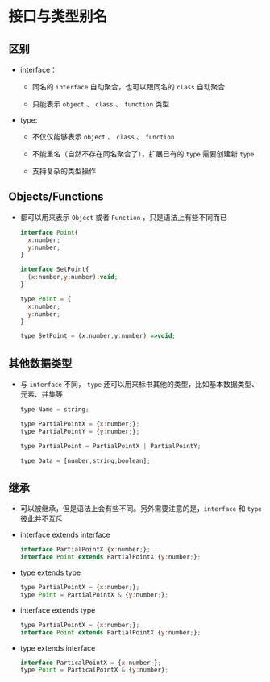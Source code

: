 # 接口与类型别名

## 区别

  - interface：

      - 同名的 `interface` 自动聚合，也可以跟同名的 `class` 自动聚合

      - 只能表示 `object` 、 `class` 、 `function` 类型

  - type:

      - 不仅仅能够表示 `object` 、 `class` 、 `function`

      - 不能重名（自然不存在同名聚合了），扩展已有的 `type` 需要创建新 `type`

      - 支持复杂的类型操作

## Objects/Functions

  - 都可以用来表示 `Object` 或者 `Function` ，只是语法上有些不同而已

    ```javascript
    interface Point{
      x:number;
      y:number;
    }

    interface SetPoint{
      (x:number,y:number):void;
    }
    ```

    ```javascript
    type Point = {
      x:number;
      y:number;
    }

    type SetPoint = (x:number,y:number) =>void;
    ```

## 其他数据类型

  - 与 `interface` 不同， `type` 还可以用来标书其他的类型，比如基本数据类型、元素、并集等

    ```javascript
    type Name = string;

    type PartialPointX = {x:number;};
    type PartialPointY = {y:number;};

    type PartialPoint = PartialPointX | PartialPointY;

    type Data = [number,string,boolean];
    ```

## 继承

  - 可以被继承，但是语法上会有些不同。另外需要注意的是，`interface` 和 `type` 彼此并不互斥

  - interface extends interface

    ```javascript
    interface PartialPointX {x:number;};
    interface Point extends PartialPointX {y:number;};
    ```

  - type extends type

    ```javascript
    type PartialPointX = {x:number;};
    type Point = PartialPointX & {y:number;};
    ```

  - interface extends type

    ```javascript
    type PartialPointX = {x:number;};
    interface Point extends PartialPointX {y:number;};
    ```

  - type extends interface

    ```javascript
    interface ParticalPointX = {x:number;};
    type Point = ParticalPointX & {y:number};
    ```

